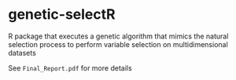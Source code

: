 # genetic-selectR

R package that executes a genetic algorithm that mimics the natural selection process to perform variable selection on multidimensional datasets

See `Final_Report.pdf` for more details 
